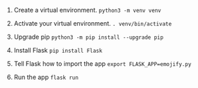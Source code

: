 1. Create a virtual environment.
`python3 -m venv venv`

2. Activate your virtual environment.
`. venv/bin/activate`

3. Upgrade pip
`python3 -m pip install --upgrade pip`

4. Install Flask
`pip install Flask`

5. Tell Flask how to import the app
`export FLASK_APP=emojify.py`

6. Run the app
`flask run`
